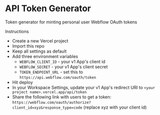 # API Token Generator
Token generator for minting personal user Webflow OAuth tokens

Instructions
- Create a new Vercel project
- Import this repo
- Keep all settings as default
- Add three environment variables
    - `WEBFLOW_CLIENT_ID` - your v1 App's client id
    - `WEBFLOW_SECRET` - your v1 App's client secret
    - `TOKEN_ENDPOINT_URL` - set this to `https://api.webflow.com/oauth/token`
- Hit deploy
- In your Workspace Settings, update your v1 App's redirect URI to `<your project name>.vercel.app/api/token`
- Share the following link with users to get a token: `https://webflow.com/oauth/authorize?client_id=xyz&response_type=code` (replace xyz with your client id)